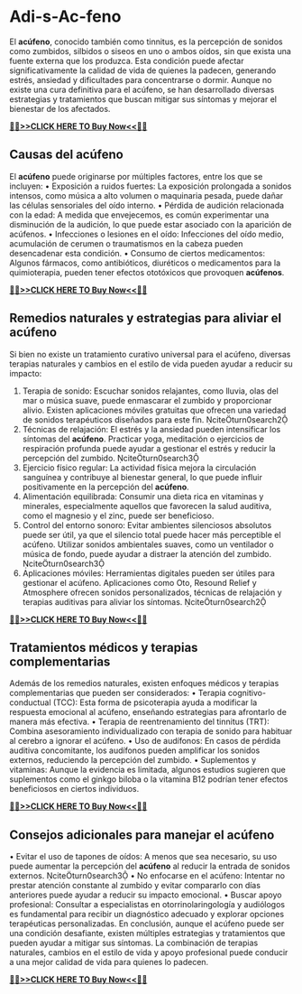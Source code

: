 # Adi-s-Ac-feno
El **acúfeno**, conocido también como tinnitus, es la percepción de sonidos como zumbidos, silbidos o siseos en uno o ambos oídos, sin que exista una fuente externa que los produzca. Esta condición puede afectar significativamente la calidad de vida de quienes la padecen, generando estrés, ansiedad y dificultades para concentrarse o dormir. Aunque no existe una cura definitiva para el acúfeno, se han desarrollado diversas estrategias y tratamientos que buscan mitigar sus síntomas y mejorar el bienestar de los afectados.

**[🛑🛑>>CLICK HERE TO Buy Now<<🛑🛑](https://ct24shop.com/adios-acufeno/)**

## Causas del acúfeno
El **acúfeno** puede originarse por múltiples factores, entre los que se incluyen:
•	Exposición a ruidos fuertes: La exposición prolongada a sonidos intensos, como música a alto volumen o maquinaria pesada, puede dañar las células sensoriales del oído interno.
•	Pérdida de audición relacionada con la edad: A medida que envejecemos, es común experimentar una disminución de la audición, lo que puede estar asociado con la aparición de acúfenos.
•	Infecciones o lesiones en el oído: Infecciones del oído medio, acumulación de cerumen o traumatismos en la cabeza pueden desencadenar esta condición.
•	Consumo de ciertos medicamentos: Algunos fármacos, como antibióticos, diuréticos o medicamentos para la quimioterapia, pueden tener efectos ototóxicos que provoquen **acúfenos**.

**[🛑🛑>>CLICK HERE TO Buy Now<<🛑🛑](https://ct24shop.com/adios-acufeno/)**

## Remedios naturales y estrategias para aliviar el acúfeno
Si bien no existe un tratamiento curativo universal para el acúfeno, diversas terapias naturales y cambios en el estilo de vida pueden ayudar a reducir su impacto:
1.	Terapia de sonido: Escuchar sonidos relajantes, como lluvia, olas del mar o música suave, puede enmascarar el zumbido y proporcionar alivio. Existen aplicaciones móviles gratuitas que ofrecen una variedad de sonidos terapéuticos diseñados para este fin. citeturn0search2
2.	Técnicas de relajación: El estrés y la ansiedad pueden intensificar los síntomas del **acúfeno**. Practicar yoga, meditación o ejercicios de respiración profunda puede ayudar a gestionar el estrés y reducir la percepción del zumbido. citeturn0search3
3.	Ejercicio físico regular: La actividad física mejora la circulación sanguínea y contribuye al bienestar general, lo que puede influir positivamente en la percepción del **acúfeno**.
4.	Alimentación equilibrada: Consumir una dieta rica en vitaminas y minerales, especialmente aquellos que favorecen la salud auditiva, como el magnesio y el zinc, puede ser beneficioso.
5.	Control del entorno sonoro: Evitar ambientes silenciosos absolutos puede ser útil, ya que el silencio total puede hacer más perceptible el acúfeno. Utilizar sonidos ambientales suaves, como un ventilador o música de fondo, puede ayudar a distraer la atención del zumbido. citeturn0search3
6.	Aplicaciones móviles: Herramientas digitales pueden ser útiles para gestionar el acúfeno. Aplicaciones como Oto, Resound Relief y Atmosphere ofrecen sonidos personalizados, técnicas de relajación y terapias auditivas para aliviar los síntomas. citeturn0search2

**[🛑🛑>>CLICK HERE TO Buy Now<<🛑🛑](https://ct24shop.com/adios-acufeno/)**

## Tratamientos médicos y terapias complementarias
Además de los remedios naturales, existen enfoques médicos y terapias complementarias que pueden ser considerados:
•	Terapia cognitivo-conductual (TCC): Esta forma de psicoterapia ayuda a modificar la respuesta emocional al acúfeno, enseñando estrategias para afrontarlo de manera más efectiva.
•	Terapia de reentrenamiento del tinnitus (TRT): Combina asesoramiento individualizado con terapia de sonido para habituar al cerebro a ignorar el acúfeno.
•	Uso de audífonos: En casos de pérdida auditiva concomitante, los audífonos pueden amplificar los sonidos externos, reduciendo la percepción del zumbido.
•	Suplementos y vitaminas: Aunque la evidencia es limitada, algunos estudios sugieren que suplementos como el ginkgo biloba o la vitamina B12 podrían tener efectos beneficiosos en ciertos individuos.

**[🛑🛑>>CLICK HERE TO Buy Now<<🛑🛑](https://ct24shop.com/adios-acufeno/)**

## Consejos adicionales para manejar el acúfeno
•	Evitar el uso de tapones de oídos: A menos que sea necesario, su uso puede aumentar la percepción del **acúfeno** al reducir la entrada de sonidos externos. citeturn0search3
•	No enfocarse en el acúfeno: Intentar no prestar atención constante al zumbido y evitar compararlo con días anteriores puede ayudar a reducir su impacto emocional.
•	Buscar apoyo profesional: Consultar a especialistas en otorrinolaringología y audiólogos es fundamental para recibir un diagnóstico adecuado y explorar opciones terapéuticas personalizadas.
En conclusión, aunque el acúfeno puede ser una condición desafiante, existen múltiples estrategias y tratamientos que pueden ayudar a mitigar sus síntomas. La combinación de terapias naturales, cambios en el estilo de vida y apoyo profesional puede conducir a una mejor calidad de vida para quienes lo padecen.

**[🛑🛑>>CLICK HERE TO Buy Now<<🛑🛑](https://ct24shop.com/adios-acufeno/)**


